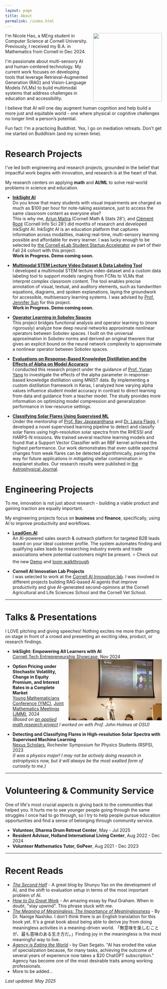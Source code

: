 ```yaml
---
layout: page
title: About
permalink: /index.html
---
```


<img style="float:right; padding-left:10px" src="https://avatars.githubusercontent.com/nicolehao34" width="221" height="220">

I'm Nicole Hao, a MEng student in Computer Science at Cornell University. Previously, I received my B.A. in Mathematics from Cornell in Dec 2024. 

I'm passionate about multi-sensory AI and human-centered technology. My current work focuses on developing tools that leverage Retrieval-Augmented Generation (RAG) and Vision-Language Models (VLMs) to build multimodal systems that address challenges in education and accessibility. 

I believe that AI will one day augment human cognition and help build a more just and equitable world - one where physical or cognitive challenges no longer limit a person’s potential.

Fun fact: I'm a practicing Buddhist. Yes, I go on mediation retreats. Don't get me started on Buddhism (and my screen time).




# Research Projects
I've led both engineering and research projects, grounded in the belief that impactful work begins with innovation, and research is at the heart of that. <br>

My research centers on applying **math** and **AI/ML** to solve real-world problems in science and education.

-  **[InkSight AI](https://github.com/Cornell-InkSight/InkSightMVP.git)** <br>
Do you know that many students with visual impairments are charged as much as $100 per hour for note-taking assistance, just to access the same classroom content as everyone else? <br> This is why me, [Arjun Maitra](https://arjunmaitra.com/) (Cornell Math & Stats 28'), and [Clément Rozé](https://clementroze.com/) (Cornell Info Sci 28') did months of research and developed InkSight AI. InkSight AI is an education platform that captures information across modalities, making real-time, multi-sensory learning possible and affordable for every learner. I was lucky enough to be selected by [the Cornell eLab Student Startup Accelerator](https://eship.cornell.edu/elab-welcomes-24-student-startup-teams-to-fall-cohort/) as part of their Fall 24 cohort with this project. <br>
**Work in Progress. Demo coming soon.**

- **[Multimodal STEM Lecture Video Dataset & Data Labeling Tool](https://github.com/Cornell-InkSight/InkSight-DataLabeler.git)** <br>
I developed a multimodal STEM lecture video dataset and a custom data labeling tool to support models ranging from FCNs to VLMs that interpret complex classroom content. The tool enables precise annotation of visual, textual, and auditory elements, such as handwritten equations, diagrams, and spoken explanations, laying the groundwork for accessible, multisensory learning systems. I was advised by [Prof. Jennifer Sun](https://jenjsun.com/) for this project. <br>
**Work in Progress. Demo coming soon.**

- **[Operator Learning in Sobolev Spaces](https://github.com/nicolehao34/Operator-Learning-in-Sobolev-Spaces/blob/1e5a854088be6fa6befb59d4af8f21b874ac209c/MATH_6220_Final_Project%20(3).pdf)** <br>
This project bridges functional analysis and operator learning to (more rigorously) analyze how deep neural networks approximate nonlinear operators between Sobolev spaces. I built on the universal approximation in Sobolev norms and derived an original theorem that gives an explicit bound on the neural network complexity to approximate a nonlinear operator between Sobolev spaces.

- **[Evaluations on Response-Based Knowledge Distillation and the Effects of
Alpha on Model Accuracy](https://github.com/nicolehao34/Knowledge-Distillation-Effects-Of-Alpha/blob/ef5b7dce5d1f4a334c3b56c916856047dd087c86/Knowledge_Distillation_Final_Report.pdf)** <br>
I conducted this research project under the guidance of [Prof. Yunan Yang](https://yunany.github.io/) to investigate the effects of the alpha parameter in response-based knowledge distillation using MNIST data. By implementing a custom distillation framework in Keras, I analyzed how varying alpha values influence student model accuracy in contrast to direct learning from data and guidance from a teacher model. The study provides more information on optimizing model compression and generalization performance in low-resource settings.

- **[Classifying Solar Flares Using Supervised ML](https://github.com/nicolehao34/solar_flares_classification)** <br>
Under the mentorship of [Prof. Ray Jayawardhana](https://www.drrayjay.net/) and [Dr. Laura Flagg](https://lauraflagg.github.io/), I developed a novel supervised learning pipeline to detect and classify solar flares using high-resolution solar spectra from the RHESSI and HARPS-N missions. We trained several machine learning models and found that a Support Vector Classifier with an RBF kernel achieved the highest performance. Our work demonstrates that even subtle spectral changes from weak flares can be detected algorithmically, paving the way for future applications in mitigating stellar contamination in exoplanet studies. Our research results were published in [the Astrophysical Journal](https://iopscience.iop.org/article/10.3847/1538-4357/ad5be3).



# Engineering Projects
To me, innovation is not just about research - building a viable product and gaining traction are equally important.<br>

My engineering projects focus on **business** and **finance**, specifically, using AI to improve productivity and workflows.

- **[LeadGen.AI](https://github.com/nicolehao34/LeadGen.AI)** <br>
An AI-powered sales search & outreach platform for targeted B2B leads based on your ideal customer profile. The system automates finding and qualifying sales leads by researching industry events and trade associations where potential customers might be present. ⭐ Check out the new [Demo](https://GenLead-AI-nicolehao7.replit.app) and [loom walkthrough](https://www.loom.com/share/127c02e726394d038c29dd18419ce4d8?sid=7ff1b0c6-f1e7-4877-93ee-48ea8ae139ca) 

- **Cornell AI Innovation Lab Projects** <br>
I was selected to work at the [Cornell AI Innovation lab](https://it.cornell.edu/ai-innovation-lab). I was involved in different projects building RAG-based AI agents that improve productivity and give AI-generated second-opinions at the Cornell Agricultural and Life Sciences School and the Cornell Vet School. 


------

# Talks & Presentations
I LOVE pitching and giving speeches! Nothing excites me more than getting on stage in front of a crowd and presenting an exciting idea, product, or research findings.

- **InkSight: Empowering All Learners with AI**  
  [Cornell Tech Entrepreneurship Showcase](https://gradcareers.cornell.edu/event/cornell-entrepreneurship-showcase-student-pitches-venture-panel/), Nov 2024  <br>
  <img style="float:right; padding-left:10px" src="images/pitch.jpg" width="300" alt="Nicole Hao presenting at Cornell Tech Showcase">  

- **Option Pricing under Stochastic Volatility, Change in Equity Premium, and Interest Rates in a Complete Market**  
  [Young Mathematicians Conference (YMC)](efaidnbmnnnibpcajpcglclefindmkaj/https://ymc.osu.edu/sites/default/files/2023-08/ymc_2023-2.pdf), [Joint Mathematics Meetings (JMM)](https://jointmathematicsmeetings.org/meetings/national/jmm2024/2300_presenters.html), 2024  
  *(Based on [an applied math research project](https://arxiv.org/abs/2408.15416) I worked on with Prof. John Holmes at OSU)*  <br>
  <!-- <img style="float:right; padding-left:10px" src="images/YMC.jpg" width="300" alt="Nicole Hao presenting at YMC">   -->

- **Detecting and Classifying Flares in High-resolution Solar Spectra with Supervised Machine Learning**  
  [Nexus Scholars](https://as.cornell.edu/news/nexus-scholar-applications-open-summer-2023), Rochester Symposium for Physics Students (RSPS), 2023  
  *(I was a physics major! I may not be actively doing research in astrophysics now, but it will always be the most exalted form of curiosity to me.)*  <br>
  <!-- <img style="float:right; padding-left:10px" src="images/Nexus.jpg" width="300" alt="Nicole Hao presenting at RSPS">   -->


------

# Volunteering & Community Service
One of life's most crucial aspects is giving back to the communities that helped you. It hurts me to see younger people going through the same struggles I once had to go through, so I try to help people pursue education opportunities and find a sense of belonging through community service. 

- **Volunteer, Dharma Drum Retreat Center**, May - Jul 2025
- **Resident Advisor, Holland International Living Center**, Aug 2022 - Dec 2024
- **Volunteer Mathematics Tutor, GoPeer**, Aug 2021 - Dec 2023

------

# Recent Reads

- *[The Second Half](https://ysymyth.github.io/The-Second-Half/)* - A great blog by Shunyu Yao on the development of AI, and the shift to evaluation setup in terms of the most important problem of AI.
- *[How to Do Great Work](https://www.paulgraham.com/greatwork.html)* - An amazing essay by Paul Graham. When in doubt, "stay upwind". This phrase stuck with me. 
- *[The Meaning of Meaningless: The Importance of Meaninglessness](https://www.amazon.com/Meaning-Meaningless-Importance-Meaninglessness-Publication-ebook/dp/B0DJ1J5DLH)* - By Dr. Nanige Nashiko. I don't think there is an English translation for this book yet. It's a great book about being able to derive joy from doing meaningless activities in a meaning-driven world. <be>
「無意味を楽しむことが、最も意味のある生き方だ。」Finding joy in the meaningless is the most meaningful way to live.
- *[Agency is Eating the World](https://giansegato.com/essays/agency-is-eating-the-world)* - by Gian Segato. "AI has eroded the value of specialization because, for many tasks, achieving the outcome of several years of experience now takes a $20 ChatGPT subscription." Agency has become one of the most desirable traits among working professionals.
- More to be added...







_Last updated: May 2025_
